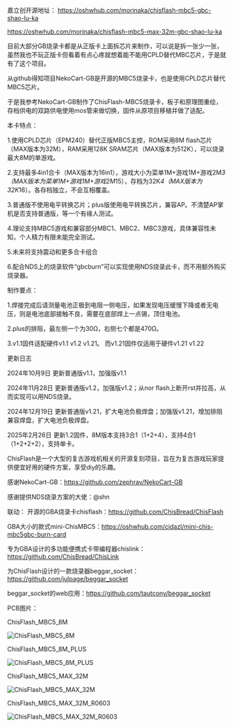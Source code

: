 嘉立创开源地址：
https://oshwhub.com/morinaka/chisflash-mbc5-gbc-shao-lu-ka

https://oshwhub.com/morinaka/chisflash-mbc5-max-32m-gbc-shao-lu-ka

目前大部分GB烧录卡都是从正版卡上面拆芯片来制作，可以说是拆一张少一张，虽然我也不玩正版卡但看着有点心疼就想着能不能用CPLD替代MBC芯片，于是就有了这个项目。

从github得知项目NekoCart-GB是开源的MBC5烧录卡，也是使用CPLD芯片替代MBC5芯片。

于是我参考NekoCart-GB制作了ChisFlash-MBC5烧录卡，板子和原理图重绘，存档供电的双路供电使用mos管来做切换，固件从原项目移植并做了适配。

 

本卡特点：

1.使用CPLD芯片（EPM240）替代正版MBC5主控，ROM采用8M flash芯片（MAX版本为32M），RAM采用128K SRAM芯片（MAX版本为512K），可以烧录最大8M的单游戏。

2.支持最多4in1合卡（MAX版本为16in1），游戏大小为菜单1M+游戏1M+游戏2M*3（MAX版本为菜单1M+游戏1M+游戏2M*15），存档为32K*4（MAX版本为32K*16）。各存档独立，不会互相覆盖。

3.普通版不使用电平转换芯片；plus版使用电平转换芯片，兼容AP。不清楚AP掌机是否支持普通版，等一个有缘人测试。

4.理论支持MBC5游戏和兼容部分MBC1、MBC2、MBC3游戏，具体兼容性未知，个人精力有限未能完全测试。

5.未来将支持震动和更多合卡组合

6.配合NDS上的烧录软件“gbcburn”可以实现使用NDS烧录此卡，而不用额外购买烧录器。

 

制作要点：

1.焊接完成后请测量电池正极到电阻一侧电压，如果发现电压缓慢下降或者无电压，则是电池底部接触不良，需要在底部焊上一点锡，顶住电池。

2.plus的排阻，最左侧一个为30Ω，右侧七个都是470Ω。

3.v1.1固件适配硬件v1.1 v1.2 v1.21。 而v1.21固件仅适用于硬件v1.21 v1.22

 

更新日志

2024年10月9日 更新普通版v1.1，加强版v1.1

2024年11月28日 更新普通版v1.2，加强版v1.2；从nor flash上断开rst并拉高，从而实现可以用NDS烧录。

2024年12月19日 更新普通版v1.21，扩大电池负极焊盘；加强版v1.21，增加排阻兼容焊盘，扩大电池负极焊盘。

2025年2月26日 更新1.2固件，8M版本支持3合1（1+2+4），支持4合1（1+2+2+2），支持单卡。

 
ChisFlash是一个大型的复古游戏机相关的开源复刻项目，旨在为复古游戏玩家提供便宜好用的硬件方案，享受diy的乐趣。

感谢NekoCart-GB：https://github.com/zephray/NekoCart-GB

感谢提供NDS烧录方案的大佬：@shn

联动：
开源的GBA烧录卡chisflash：https://github.com/ChisBread/ChisFlash

GBA大小的款式mini-ChisMBC5：https://oshwhub.com/cidazl/mini-chis-mbc5gbc-burn-card

专为GBA设计的多功能便携式卡带编程器chislink：https://github.com/ChisBread/ChisLink

为ChisFlash设计的一款烧录器beggar_socket：https://github.com/julpage/beggar_socket

beggar_socket的web应用：https://github.com/tautcony/beggar_socket


PCB图片：

ChisFlash_MBC5_8M 

![ChisFlash_MBC5_8M](https://github.com/moribaka/ChisFlash-MBC5/blob/main/picture/ChisFlash_MBC5_8M.png)

ChisFlash_MBC5_8M_PLUS

![ChisFlash_MBC5_8M_PLUS](https://github.com/moribaka/ChisFlash-MBC5/blob/main/picture/ChisFlash_MBC5_8M_PLUS.png)


ChisFlash_MBC5_MAX_32M

![ChisFlash_MBC5_MAX_32M](https://github.com/moribaka/ChisFlash-MBC5/blob/main/picture/ChisFlash_MBC5_MAX_32M.png)

ChisFlash_MBC5_MAX_32M_R0603

![ChisFlash_MBC5_MAX_32M_R0603](https://github.com/moribaka/ChisFlash-MBC5/blob/main/picture/ChisFlash_MBC5_MAX_32M_R0603.png)




